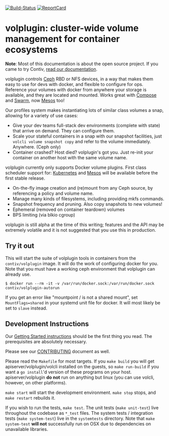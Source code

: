 [![Build-Status][Build-Status-Image]][Build-Status-URL] [![ReportCard][ReportCard-Image]][ReportCard-URL]

# volplugin: cluster-wide volume management for container ecosystems

**Note**: Most of this documentation is about the open source project. If you
came to try Contiv, [read our documentation](http://contiv.github.io/).

volplugin controls [Ceph](http://ceph.com/) RBD or NFS devices, in a way that
makes them easy to use for devs with docker, and flexible to configure for ops.
Reference your volumes with docker from anywhere your storage is available, and
they are located and mounted. Works great with [Compose](https://github.com/docker/compose) and
[Swarm](https://github.com/docker/swarm), now [Mesos](https://www.mesosphere.com) too!

Our profiles system makes instantiating lots of similar class volumes a snap,
allowing for a variety of use cases:

* Give your dev teams full-stack dev environments (complete with state) that
  arrive on demand. They can configure them.
* Scale your stateful containers in a snap with our snapshot facilities, just
  `volcli volume snapshot copy` and refer to the volume immediately. Anywhere. (Ceph only)
* Container crashed? Host died? volplugin's got you. Just re-init your
  container on another host with the same volume name.

volplugin currently only supports Docker volume plugins. First class scheduler support for:
[Kubernetes](https://github.com/kubernetes/kubernetes) and
[Mesos](http://mesos.apache.org/) will be available before the first stable
release.

* On-the-fly image creation and (re)mount from any Ceph source, by referencing
  a policy and volume name.
* Manage many kinds of filesystems, including providing mkfs commands.
* Snapshot frequency and pruning. Also copy snapshots to new volumes!
* Ephemeral (removed on container teardown) volumes
* BPS limiting (via blkio cgroup)

volplugin is still alpha at the time of this writing; features and the API may
be extremely volatile and it is not suggested that you use this in production.

## Try it out

This will start the suite of volplugin tools in containers from the
`contiv/volplugin` image. It will do the work of configuring docker for you.  Note that you must have
a working ceph environment that volplugin can already use.


```
$ docker run --rm -it -v /var/run/docker.sock:/var/run/docker.sock contiv/volplugin-autorun
```

If you get an error like "mountpoint / is not a shared mount", set
`MountFlags=shared` in your systemd unit file for docker. It will most likely
be set to `slave` instead.

## Development Instructions 

Our [Getting Started instructions](http://contiv.github.io/documents/gettingStarted/)
should be the first thing you read. The prerequisites are absolutely necessary.

Please see our [CONTRIBUTING](https://github.com/contiv/volplugin/blob/master/CONTRIBUTING.md)
document as well.

Please read the `Makefile` for most targets. If you `make build` you will get
apiserver/volplugin/volcli installed on the guests, so `make run-build` if you
want a `go install`'d version of these programs on your host.
apiserver/volplugin **do not** run on anything but linux (you can use volcli,
however, on other platforms).

`make start` will start the development environment. `make stop` stops, and
`make restart` rebuilds it.

If you wish to run the tests, `make test`. The unit tests (`make unit-test`)
live throughout the codebase as `*_test` files. The system tests / integration
tests (`make system-test`) live in the `systemtests` directory.  Note that `make system-test`
**will not** successfully run on OSX due to dependencies on unavailable libraries.

[ReportCard-URL]: https://goreportcard.com/report/github.com/contiv/volplugin
[ReportCard-Image]: https://goreportcard.com/badge/github.com/contiv/volplugin
[Build-Status-URL]: http://contiv.ngrok.io/job/Volplugin%20Push%20Build%20Master
[Build-Status-Image]: http://contiv.ngrok.io/buildStatus/icon?job=Volplugin%20Push%20Build%20Master
